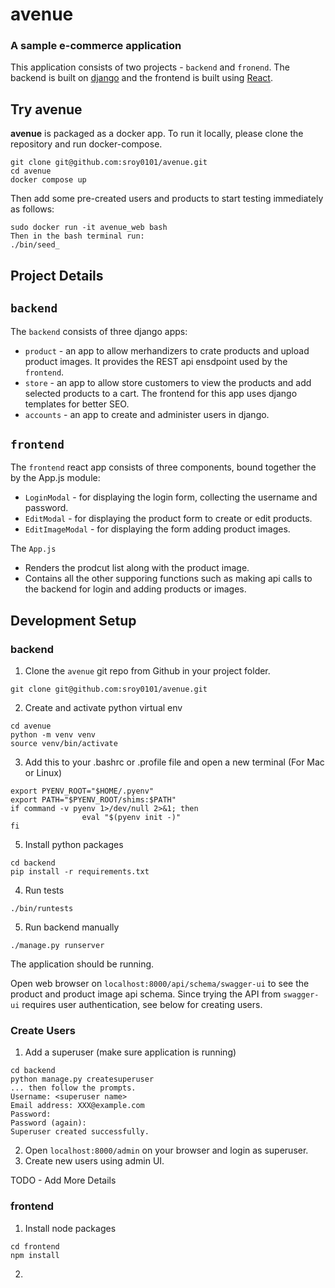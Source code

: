 # avenue

### A sample e-commerce application

This application consists of two projects - `backend` and `fronend`.
The backend is built on [django](https://docs.djangoproject.com/en/4.0/) and the frontend is built using [React](https://create-react-app.dev/).

## Try avenue
**avenue** is packaged as a docker app. To run it locally, please clone the repository and run docker-compose.
```
git clone git@github.com:sroy0101/avenue.git
cd avenue
docker compose up
```
Then add some pre-created users and products to start testing immediately as follows:
```
sudo docker run -it avenue_web bash
Then in the bash terminal run:
./bin/seed_

```



## Project Details

## `backend`
The `backend` consists of three django apps:
- `product` - an app to allow merhandizers to crate products and upload product images. It provides the REST api ensdpoint used by the `frontend`.
- `store` - an app to allow store customers to view the products and add selected products to a cart. The frontend for this app uses django templates for better SEO.
- `accounts` - an app to create and administer users in django.

## `frontend`
The `frontend` react app consists of three components, bound together the by the App.js module:
- `LoginModal` - for displaying the login form, collecting the username and password.
- `EditModal` - for displaying the product form to create or edit products.
- `EditImageModal` - for displaying the form adding product images.

The `App.js`
- Renders the prodcut list along with the product image.
- Contains all the other supporing functions such as making api calls to the backend for login and adding products or images.



## Development Setup

### backend
1. Clone the `avenue` git repo from Github in your project folder.
```
git clone git@github.com:sroy0101/avenue.git
```

2. Create and activate python virtual env
```
cd avenue
python -m venv venv
source venv/bin/activate
```

3. Add this to your .bashrc or .profile file and open a new terminal (For Mac or Linux)
```
export PYENV_ROOT="$HOME/.pyenv"
export PATH="$PYENV_ROOT/shims:$PATH"
if command -v pyenv 1>/dev/null 2>&1; then
                eval "$(pyenv init -)"
fi
```

5. Install python packages
```
cd backend
pip install -r requirements.txt
```

4. Run tests
```
./bin/runtests
```

5. Run backend manually
```
./manage.py runserver
```

The application should be running.

Open web browser on `localhost:8000/api/schema/swagger-ui` to see the product and product image api schema. Since trying the API from `swagger-ui` requires user authentication, see below for creating  users.

### Create Users

1. Add a superuser (make sure application is running)
```
cd backend
python manage.py createsuperuser
... then follow the prompts.
Username: <superuser name>
Email address: XXX@example.com
Password:
Password (again):
Superuser created successfully.
```
2. Open `localhost:8000/admin` on your browser and login as superuser.
3. Create new users using admin UI.

TODO - Add More Details


### frontend

1. Install node packages
```
cd frontend
npm install
```
2.


